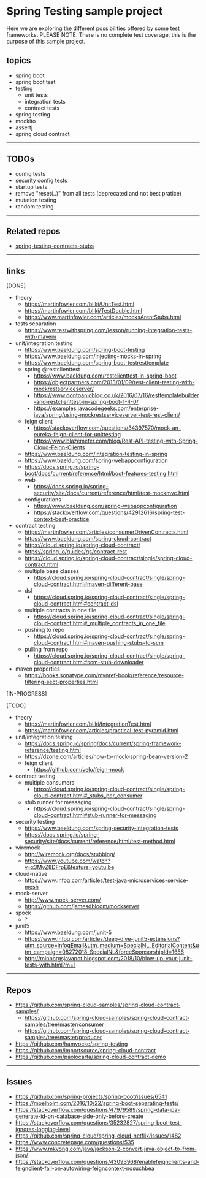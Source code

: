 # Spring Testing sample project

Here we are exploring the different possibilities offered by some test frameworks.
PLEASE NOTE: There is no complete test coverage, this is the purpose of this sample project.

## topics
* spring boot
* spring boot test
* testing
	* unit tests
	* integration tests
	* contract tests
* spring testing
* mockito
* assertj
* spring cloud contract

---

## TODOs
* config tests
* security config tests
* startup tests
* remove "reset(..)" from all tests (deprecated and not best pratice)
* mutation testing
* random testing

---

## Related repos

* [spring-testing-contracts-stubs](https://github.com/bygui86/spring-testing-contracts-stubs)

---

## links
[DONE]
* theory
	* https://martinfowler.com/bliki/UnitTest.html
	* https://martinfowler.com/bliki/TestDouble.html
	* https://www.martinfowler.com/articles/mocksArentStubs.html
* tests separation
	* https://www.testwithspring.com/lesson/running-integration-tests-with-maven/
* unit/integration testing
	* https://www.baeldung.com/spring-boot-testing
	* https://www.baeldung.com/injecting-mocks-in-spring
	* https://www.baeldung.com/spring-boot-testresttemplate
	* spring @restclienttest
		* https://www.baeldung.com/restclienttest-in-spring-boot
		* https://objectpartners.com/2013/01/09/rest-client-testing-with-mockrestserviceserver/
		* https://www.dontpanicblog.co.uk/2016/07/16/resttemplatebuilder-and-restclienttest-in-spring-boot-1-4-0/
		* https://examples.javacodegeeks.com/enterprise-java/spring/using-mockrestserviceserver-test-rest-client/
	* feign client
		* https://stackoverflow.com/questions/34397570/mock-an-eureka-feign-client-for-unittesting
		* https://www.blazemeter.com/blog/Rest-API-testing-with-Spring-Cloud-Feign-Clients
	* https://www.baeldung.com/integration-testing-in-spring
	* https://www.baeldung.com/spring-webappconfiguration
	* https://docs.spring.io/spring-boot/docs/current/reference/html/boot-features-testing.html
	* web
		* https://docs.spring.io/spring-security/site/docs/current/reference/html/test-mockmvc.html
	* configurations
		* https://www.baeldung.com/spring-webappconfiguration
	    * https://stackoverflow.com/questions/42912616/spring-test-context-best-practice
* contract testing
	* https://martinfowler.com/articles/consumerDrivenContracts.html
	* https://www.baeldung.com/spring-cloud-contract
	* https://cloud.spring.io/spring-cloud-contract/
	* https://spring.io/guides/gs/contract-rest
	* https://cloud.spring.io/spring-cloud-contract/single/spring-cloud-contract.html
	* multiple base classes
		* https://cloud.spring.io/spring-cloud-contract/single/spring-cloud-contract.html#maven-different-base
	* dsl
		* https://cloud.spring.io/spring-cloud-contract/single/spring-cloud-contract.html#contract-dsl
	* multiple contracts in one file
		* https://cloud.spring.io/spring-cloud-contract/single/spring-cloud-contract.html#_multiple_contracts_in_one_file
	* pushing to repo
		* https://cloud.spring.io/spring-cloud-contract/single/spring-cloud-contract.html#maven-pushing-stubs-to-scm
	* pulling from repo
		* https://cloud.spring.io/spring-cloud-contract/single/spring-cloud-contract.html#scm-stub-downloader
* maven properties
	* https://books.sonatype.com/mvnref-book/reference/resource-filtering-sect-properties.html

[IN-PROGRESS]

[TODO]
* theory
	* https://martinfowler.com/bliki/IntegrationTest.html
	* https://martinfowler.com/articles/practical-test-pyramid.html
* unit/integration testing
	* https://docs.spring.io/spring/docs/current/spring-framework-reference/testing.html
	* https://dzone.com/articles/how-to-mock-spring-bean-version-2
	* feign client
		* https://github.com/velo/feign-mock
* contract testing
	* multiple consumers
		* https://cloud.spring.io/spring-cloud-contract/single/spring-cloud-contract.html#_stubs_per_consumer
	* stub runner for messaging
		* https://cloud.spring.io/spring-cloud-contract/single/spring-cloud-contract.html#stub-runner-for-messaging
* security testing
	* https://www.baeldung.com/spring-security-integration-tests
	* https://docs.spring.io/spring-security/site/docs/current/reference/html/test-method.html
* wiremock
	* http://wiremock.org/docs/stubbing/
	* https://www.youtube.com/watch?v=x3MvZ8DFrpE&feature=youtu.be
* cloud-native
	* https://www.infoq.com/articles/test-java-microservices-service-mesh
* mock-server
	* http://www.mock-server.com/
	* https://github.com/jamesdbloom/mockserver
* spock
	* ?
* junit5
	* https://www.baeldung.com/junit-5
	* https://www.infoq.com/articles/deep-dive-junit5-extensions?utm_source=infoqEmail&utm_medium=SpecialNL_EditorialContent&utm_campaign=08272018_SpecialNL&forceSponsorshipId=1656
	* http://minborgsjavapot.blogspot.com/2018/10/blow-up-your-junit-tests-with.html?m=1

---

## Repos
* https://github.com/spring-cloud-samples/spring-cloud-contract-samples/
	* https://github.com/spring-cloud-samples/spring-cloud-contract-samples/tree/master/consumer
	* https://github.com/spring-cloud-samples/spring-cloud-contract-samples/tree/master/producer
* https://github.com/hamvocke/spring-testing
* https://github.com/importsource/spring-cloud-contract
* https://github.com/paolocarta/spring-cloud-contract-demo

---

## Issues
* https://github.com/spring-projects/spring-boot/issues/6541
* https://moelholm.com/2016/10/22/spring-boot-separating-tests/
* https://stackoverflow.com/questions/47979589/spring-data-jpa-generate-id-on-database-side-only-before-create
* https://stackoverflow.com/questions/35232827/spring-boot-test-ignores-logging-level
* https://github.com/spring-cloud/spring-cloud-netflix/issues/1482
* https://www.concretepage.com/questions/535
* https://www.mkyong.com/java/jackson-2-convert-java-object-to-from-json/
* https://stackoverflow.com/questions/43093968/enablefeignclients-and-feignclient-fail-on-autowiring-feigncontext-nosuchbea
